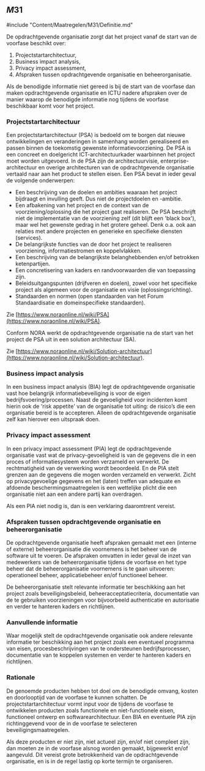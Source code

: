 ## $M31$

#include "Content/Maatregelen/M31/Definitie.md"

De opdrachtgevende organisatie zorgt dat het project vanaf de start van de voorfase beschikt over:

1. Projectstartarchitectuur,
2. Business impact analysis,
3. Privacy impact assessment,
4. Afspraken tussen opdrachtgevende organisatie en beheerorganisatie.

Als de benodigde informatie niet gereed is bij de start van de voorfase dan maken opdrachtgevende organisatie en ICTU nadere afspraken over de manier waarop de benodigde informatie nog tijdens de voorfase beschikbaar komt voor het project.

### Projectstartarchitectuur

Een projectstartarchitectuur (PSA) is bedoeld om te borgen dat nieuwe ontwikkelingen en veranderingen in samenhang worden gerealiseerd en passen binnen de toekomstig gewenste informatievoorziening. De PSA is een concreet en doelgericht ICT-architectuurkader waarbinnen het project moet worden uitgevoerd. In de PSA zijn de architectuurvisie, enterprise-architectuur en overige architecturen van de opdrachtgevende organisatie vertaald naar aan het product te stellen eisen. Een PSA bevat in ieder geval de volgende onderwerpen:

* Een beschrijving van de doelen en ambities waaraan het project bijdraagt en invulling geeft. Dus niet de projectdoelen en -ambitie.
* Een afbakening van het project en de context van de voorziening/oplossing die het project gaat realiseren. De PSA beschrijft niet de implementatie van de voorziening zelf (dit blijft een 'black box'), maar wel het gewenste gedrag in het grotere geheel. Denk o.a. ook aan relaties met andere projecten en generieke en specifieke diensten (services).
* De belangrijkste functies van de door het project te realiseren voorziening, informatiestromen en koppelvlakken.
* Een beschrijving van de belangrijkste belanghebbenden en/of betrokken ketenpartijen.
* Een concretisering van kaders en randvoorwaarden die van toepassing zijn.
* Beleidsuitgangspunten (drijfveren en doelen), zowel voor het specifieke project als algemeen voor de organisatie en visie (oplossingsrichting).
* Standaarden en normen (open standaarden van het Forum Standaardisatie en domeinspecifieke standaarden).

Zie [https://www.noraonline.nl/wiki/PSA](https://www.noraonline.nl/wiki/PSA).

Conform NORA werkt de opdrachtgevende organisatie na de start van het project de PSA uit in een solution architectuur (SA).

Zie [https://www.noraonline.nl/wiki/Solution-architectuur](https://www.noraonline.nl/wiki/Solution-architectuur).

### Business impact analysis

In een business impact analysis (BIA) legt de opdrachtgevende organisatie vast hoe belangrijk informatiebeveiliging is voor de eigen bedrijfsvoering/processen. Naast de gevoeligheid voor incidenten komt hierin ook de 'risk appetite' van de organisatie tot uiting: de risico’s die een organisatie bereid is te accepteren. Alleen de opdrachtgevende organisatie zelf kan hierover een uitspraak doen.

### Privacy impact assessment

In een privacy impact assessment (PIA) legt de opdrachtgevende organisatie vast wat de privacy-gevoeligheid is van de gegevens die in een proces of informatiesysteem worden verzameld en verwerkt. De rechtmatigheid van de verwerking wordt beoordeeld. En de PIA stelt grenzen aan de gegevens die mogen worden verzameld en verwerkt. Zicht op privacygevoelige gegevens en het (laten) treffen van adequate en afdoende beschermingsmaatregelen is een wettelijke plicht die een organisatie niet aan een andere partij kan overdragen.

Als een PIA niet nodig is, dan is een verklaring daaromtrent vereist.

### Afspraken tussen opdrachtgevende organisatie en beheerorganisatie

De opdrachtgevende organisatie heeft afspraken gemaakt met een (interne of externe) beheerorganisatie die voornemens is het beheer van de software uit te voeren. De afspraken omvatten in ieder geval de inzet van medewerkers van de beheerorganisatie tijdens de voorfase en het type beheer dat de beheerorganisatie voornemens is te gaan uitvoeren: operationeel beheer, applicatiebeheer en/of functioneel beheer.

De beheerorganisatie stelt relevante informatie ter beschikking aan het project zoals beveiligingsbeleid, beheeracceptatiecriteria, documentatie van de te gebruiken voorzieningen voor bijvoorbeeld authenticatie en autorisatie en verder te hanteren kaders en richtlijnen.

### Aanvullende informatie

Waar mogelijk stelt de opdrachtgevende organisatie ook andere relevante informatie ter beschikking aan het project zoals een eventueel programma van eisen, procesbeschrijvingen van te ondersteunen bedrijfsprocessen, documentatie van te koppelen systemen en verder te hanteren kaders en richtlijnen.

### Rationale

De genoemde producten hebben tot doel om de benodigde omvang, kosten en doorlooptijd van de voorfase te kunnen schatten. De projectstartarchitectuur vormt input voor de tijdens de voorfase te ontwikkelen producten zoals functionele en niet-functionele eisen, functioneel ontwerp en softwarearchitectuur. Een BIA en eventuele PIA zijn richtinggevend voor de in de voorfase te selecteren beveiligingsmaatregelen.

Als deze producten er niet zijn, niet actueel zijn, en/of niet compleet zijn, dan moeten ze in de voorfase alsnog worden gemaakt, bijgewerkt en/of aangevuld. Dit vereist grote betrokkenheid van de opdrachtgevende organisatie, en is in de regel lastig op korte termijn te organiseren.
